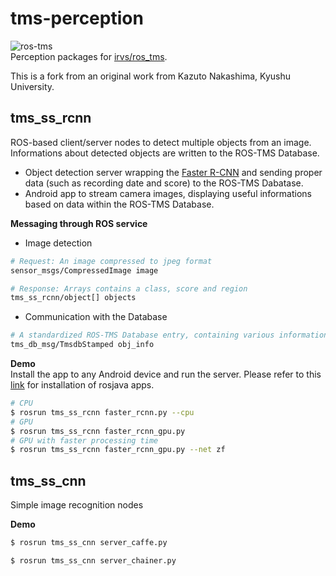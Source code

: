 # tms-perception
![ros-tms](https://avatars2.githubusercontent.com/u/8273459?v=3&s=200)  
Perception packages for [irvs/ros_tms](https://github.com/irvs/ros_tms).  

This is a fork from an original work from Kazuto Nakashima, Kyushu University. 

## tms_ss_rcnn
ROS-based client/server nodes to detect multiple objects from an image. Informations about
detected objects are written to the ROS-TMS Database.
* Object detection server wrapping the [Faster R-CNN](https://github.com/rbgirshick/py-faster-rcnn) and sending proper
data (such as recording date and score) to the ROS-TMS Dabatase.
* Android app to stream camera images, displaying useful informations based on data within the ROS-TMS Database.

**Messaging through ROS service**  
* Image detection 
```sh
# Request: An image compressed to jpeg format
sensor_msgs/CompressedImage image
```
```sh
# Response: Arrays contains a class, score and region
tms_ss_rcnn/object[] objects
```
* Communication with the Database
```sh
# A standardized ROS-TMS Database entry, containing various informations 
tms_db_msg/TmsdbStamped obj_info
```


**Demo**  
Install the app to any Android device and run the server. 
Please refer to this [link](https://github.com/irvs/ros_tms/wiki/how-to-configure-rosjava-apps-with-gradle) for installation of rosjava apps.
```sh
# CPU
$ rosrun tms_ss_rcnn faster_rcnn.py --cpu
# GPU
$ rosrun tms_ss_rcnn faster_rcnn_gpu.py 
# GPU with faster processing time
$ rosrun tms_ss_rcnn faster_rcnn_gpu.py --net zf 
```

## tms_ss_cnn
Simple image recognition nodes

**Demo**  
```sh
$ rosrun tms_ss_cnn server_caffe.py
```

```sh
$ rosrun tms_ss_cnn server_chainer.py
```
